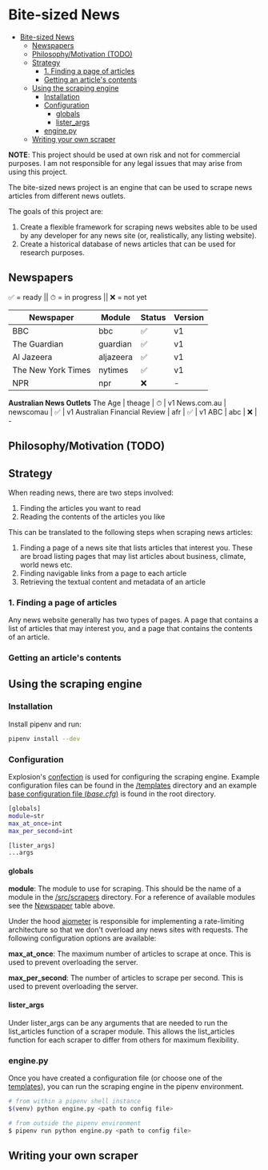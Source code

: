 # Bite-sized News

- [Bite-sized News](#bite-sized-news)
  - [Newspapers](#newspapers)
  - [Philosophy/Motivation (TODO)](#philosophymotivation-todo)
  - [Strategy](#strategy)
    - [1. Finding a page of articles](#1-finding-a-page-of-articles)
    - [Getting an article's contents](#getting-an-articles-contents)
  - [Using the scraping engine](#using-the-scraping-engine)
    - [Installation](#installation)
    - [Configuration](#configuration)
      - [globals](#globals)
      - [lister\_args](#lister_args)
    - [engine.py](#enginepy)
  - [Writing your own scraper](#writing-your-own-scraper)

**NOTE**: This project should be used at own risk and not for commercial purposes. I am not responsible for any legal issues that may arise from using this project.

The bite-sized news project is an engine that can be used to scrape news articles from different news outlets.

The goals of this project are:
1. Create a flexible framework for scraping news websites able to be used by any developer for any news site (or, realistically, any listing website).
2. Create a historical database of news articles that can be used for research purposes.

## Newspapers

✅ = ready || ⏱ = in progress || ❌ = not yet

**Newspaper** | **Module** | **Status** | **Version**
--- | --- | --- | ---
BBC | bbc | ✅ | v1
The Guardian | guardian | ✅ | v1
Al Jazeera | aljazeera | ✅ | v1
The New York Times | nytimes | ✅ | v1
NPR | npr | ❌ | -
**Australian News Outlets**
The Age | theage | ⏱ | v1
News.com.au | newscomau | ✅ | v1
Australian Financial Review | afr | ✅ | v1
ABC | abc | ❌ | -

## Philosophy/Motivation (TODO)
## Strategy
When reading news, there are two steps involved:
1. Finding the articles you want to read
2. Reading the contents of the articles you like

This can be translated to the following steps when scraping news articles:
1. Finding a page of a news site that lists articles that interest you. These are broad listing pages that may list articles about business, climate, world news etc.
2. Finding navigable links from a page to each article
3. Retrieving the textual content and metadata of an article

### 1. Finding a page of articles

Any news website generally has two types of pages. A page that contains a list of articles that may interest you, and a page that contains the contents of an article. 

### Getting an article's contents

## Using the scraping engine

### Installation

Install pipenv and run:

```bash
pipenv install --dev
```

### Configuration

Explosion's [confection](https://github.com/explosion/confection) is used for configuring the scraping engine. Example configuration files can be found in the [/templates](src/templates/) directory and an example [base configuration file (*base.cfg*)](base.cfg) is found in the root directory.

```bash
[globals]
module=str
max_at_once=int
max_per_second=int

[lister_args]
...args
```

#### globals

**module**: The module to use for scraping. This should be the name of a module in the [/src/scrapers](src/scrapers/) directory. For a reference of available modules see the [Newspaper](#newspapers) table above.

Under the hood [aiometer](https://github.com/florimondmanca/aiometer) is responsible for implementing a rate-limiting architecture so that we don't overload any news sites with requests. The following configuration options are available:

**max_at_once**: The maximum number of articles to scrape at once. This is used to prevent overloading the server.

**max_per_second**: The number of articles to scrape per second. This is used to prevent overloading the server.

#### lister_args

Under lister_args can be any arguments that are needed to run the list_articles function of a scraper module. This allows the list_articles function for each scraper to differ from others for maximum flexibility.

### engine.py

Once you have created a configuration file (or choose one of the [templates](src/templates/)), you can run the scraping engine in the pipenv environment.

```bash
# from within a pipenv shell instance
$(venv) python engine.py <path to config file>

# from outside the pipenv environment
$ pipenv run python engine.py <path to config file>
```

## Writing your own scraper

